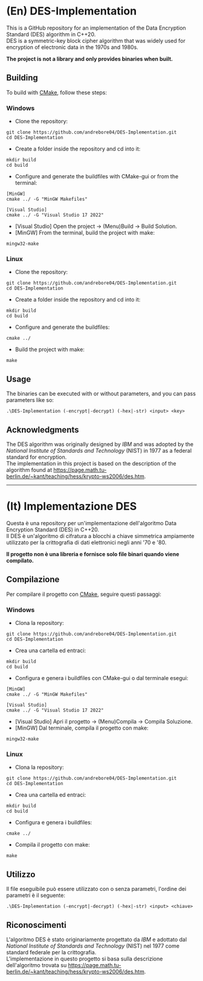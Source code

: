 # (En) DES-Implementation

This is a GitHub repository for an implementation of the Data Encryption Standard (DES) algorithm in C++20.\
DES is a symmetric-key block cipher algorithm that was widely used for encryption of electronic data in the 1970s and 1980s.

**The project is not a library and only provides binaries when built.**

## Building

To build with [CMake](https://cmake.org), follow these steps:

### Windows
* Clone the repository:
```
git clone https://github.com/andrebore04/DES-Implementation.git
cd DES-Implementation
```
* Create a folder inside the repository and cd into it:
```
mkdir build
cd build
```
* Configure and generate the buildfiles with CMake-gui or from the terminal:
```
[MinGW]
cmake ../ -G "MinGW Makefiles"

[Visual Studio]
cmake ../ -G "Visual Studio 17 2022"
```
* \[Visual Studio\] Open the project -> (Menu)Build -> Build Solution.
* \[MinGW\] From the terminal, build the project with make:
```
mingw32-make
```

### Linux
* Clone the repository:
```
git clone https://github.com/andrebore04/DES-Implementation.git
cd DES-Implementation
```
* Create a folder inside the repository and cd into it:
```
mkdir build
cd build
```
* Configure and generate the buildfiles:
```
cmake ../
```
* Build the project with make:
```
make
```

## Usage
The binaries can be executed with or without parameters, and you can pass parameters like so:
```
.\DES-Implementation (-encrypt|-decrypt) (-hex|-str) <input> <key>
```

## Acknowledgments
The DES algorithm was originally designed by *IBM* and was adopted by the *National Institute of Standards and Technology* (NIST) in 1977 as a federal standard for encryption.\
The implementation in this project is based on the description of the algorithm found at https://page.math.tu-berlin.de/~kant/teaching/hess/krypto-ws2006/des.htm.

---

# (It) Implementazione DES
Questa è una repository per un'implementazione dell'algoritmo Data Encryption Standard (DES) in C++20.\
Il DES è un'algoritmo di cifratura a blocchi a chiave simmetrica ampiamente utilizzato per la crittografia di dati elettronici negli anni '70 e '80.

**Il progetto non è una libreria e fornisce solo file binari quando viene compilato.**

## Compilazione
Per compilare il progetto con [CMake](https://cmake.org), seguire questi passaggi:

### Windows
* Clona la repository:
```
git clone https://github.com/andrebore04/DES-Implementation.git
cd DES-Implementation
```
* Crea una cartella ed entraci:
```
mkdir build
cd build
```
* Configura e genera i buildfiles con CMake-gui o dal terminale esegui:
```
[MinGW]
cmake ../ -G "MinGW Makefiles"

[Visual Studio]
cmake ../ -G "Visual Studio 17 2022"
```
* \[Visual Studio\] Apri il progetto -> (Menu)Compila -> Compila Soluzione.
* \[MinGW\] Dal terminale, compila il progetto con make:
```
mingw32-make
```

### Linux
* Clona la repository:
```
git clone https://github.com/andrebore04/DES-Implementation.git
cd DES-Implementation
```
* Crea una cartella ed entraci:
```
mkdir build
cd build
```
* Configura e genera i buildfiles:
```
cmake ../
```
* Compila il progetto con make:
```
make
```

## Utilizzo
Il file eseguibile può essere utilizzato con o senza parametri, l'ordine dei parametri è il seguente:
```
.\DES-Implementation (-encrypt|-decrypt) (-hex|-str) <input> <chiave>
```

## Riconoscimenti
L'algoritmo DES è stato originariamente progettato da *IBM* e adottato dal *National Institute of Standards and Technology* (NIST) nel 1977 come standard federale per la crittografia.\
L'implementazione in questo progetto si basa sulla descrizione dell'algoritmo trovata su https://page.math.tu-berlin.de/~kant/teaching/hess/krypto-ws2006/des.htm. 
